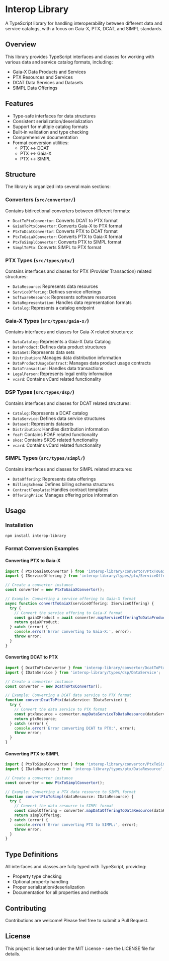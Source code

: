 # Interop Library

A TypeScript library for handling interoperability between different data and service catalogs, with a focus on Gaia-X, PTX, DCAT, and SIMPL standards.

## Overview

This library provides TypeScript interfaces and classes for working with various data and service catalog formats, including:

- Gaia-X Data Products and Services
- PTX Resources and Services
- DCAT Data Services and Datasets
- SIMPL Data Offerings

## Features

- Type-safe interfaces for data structures
- Consistent serialization/deserialization
- Support for multiple catalog formats
- Built-in validation and type checking
- Comprehensive documentation
- Format conversion utilities:
  - PTX ↔ DCAT
  - PTX ↔ Gaia-X
  - PTX ↔ SIMPL

## Structure

The library is organized into several main sections:

### Converters (`src/convertor/`)

Contains bidirectional converters between different formats:

- `DcatToPtxConvertor`: Converts DCAT to PTX format
- `GaiaXToPtxConvertor`: Converts Gaia-X to PTX format
- `PtxToDcatConvertor`: Converts PTX to DCAT format
- `PtxToGaiaXConvertor`: Converts PTX to Gaia-X format
- `PtxToSimplConvertor`: Converts PTX to SIMPL format
- `SimplToPtx`: Converts SIMPL to PTX format

### PTX Types (`src/types/ptx/`)

Contains interfaces and classes for PTX (Provider Transaction) related structures:

- `DataResource`: Represents data resources
- `ServiceOffering`: Defines service offerings
- `SoftwareResource`: Represents software resources
- `DataRepresentation`: Handles data representation formats
- `Catalog`: Represents a catalog endpoint

### Gaia-X Types (`src/types/gaia-x/`)

Contains interfaces and classes for Gaia-X related structures:

- `DataCatalog`: Represents a Gaia-X Data Catalog
- `DataProduct`: Defines data product structures
- `DataSet`: Represents data sets
- `Distribution`: Manages data distribution information
- `DataProductUsageContract`: Manages data product usage contracts
- `DataTransaction`: Handles data transactions
- `LegalPerson`: Represents legal entity information
- `vcard`: Contains vCard related functionality

### DSP Types (`src/types/dsp/`)

Contains interfaces and classes for DCAT related structures:

- `Catalog`: Represents a DCAT catalog
- `DataService`: Defines data service structures
- `Dataset`: Represents datasets
- `Distribution`: Handles distribution information
- `foaf`: Contains FOAF related functionality
- `skos`: Contains SKOS related functionality
- `vcard`: Contains vCard related functionality

### SIMPL Types (`src/types/simpl/`)

Contains interfaces and classes for SIMPL related structures:

- `DataOffering`: Represents data offerings
- `BillingSchema`: Defines billing schema structures
- `ContractTemplate`: Handles contract templates
- `OfferingPrice`: Manages offering price information

## Usage

### Installation

```bash
npm install interop-library
```

### Format Conversion Examples

#### Converting PTX to Gaia-X

```typescript
import { PtxToGaiaXConvertor } from 'interop-library/convertor/PtxToGaiaX.convertor';
import { IServiceOffering } from 'interop-library/types/ptx/ServiceOffering';

// Create a converter instance
const converter = new PtxToGaiaXConvertor();

// Example: Converting a service offering to Gaia-X format
async function convertToGaiaX(serviceOffering: IServiceOffering) {
  try {
    // Convert the service offering to Gaia-X format
    const gaiaXProduct = await converter.mapServiceOfferingToDataProduct(serviceOffering);
    return gaiaXProduct;
  } catch (error) {
    console.error('Error converting to Gaia-X:', error);
    throw error;
  }
}
```

#### Converting DCAT to PTX

```typescript
import { DcatToPtxConvertor } from 'interop-library/convertor/DcatToPtx.convertor';
import { IDataService } from 'interop-library/types/dsp/DataService';

// Create a converter instance
const converter = new DcatToPtxConvertor();

// Example: Converting a DCAT data service to PTX format
function convertDcatToPtx(dataService: IDataService) {
  try {
    // Convert the data service to PTX format
    const ptxResource = converter.mapDataServiceToDataResource(dataService);
    return ptxResource;
  } catch (error) {
    console.error('Error converting DCAT to PTX:', error);
    throw error;
  }
}
```

#### Converting PTX to SIMPL

```typescript
import { PtxToSimplConvertor } from 'interop-library/convertor/PtxToSimpl.convertor';
import { IDataResource } from 'interop-library/types/ptx/DataResource';

// Create a converter instance
const converter = new PtxToSimplConvertor();

// Example: Converting a PTX data resource to SIMPL format
function convertPtxToSimpl(dataResource: IDataResource) {
  try {
    // Convert the data resource to SIMPL format
    const simplOffering = converter.mapDataOfferingToDataResource(dataResource);
    return simplOffering;
  } catch (error) {
    console.error('Error converting PTX to SIMPL:', error);
    throw error;
  }
}
```

## Type Definitions

All interfaces and classes are fully typed with TypeScript, providing:

- Property type checking
- Optional property handling
- Proper serialization/deserialization
- Documentation for all properties and methods

## Contributing

Contributions are welcome! Please feel free to submit a Pull Request.

## License

This project is licensed under the MIT License - see the LICENSE file for details.
